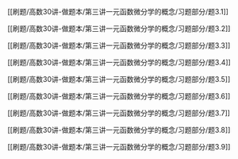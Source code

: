 

[[刷题/高数30讲-做题本/第三讲一元函数微分学的概念/习题部分/题3.1]]

[[刷题/高数30讲-做题本/第三讲一元函数微分学的概念/习题部分/题3.2]]

[[刷题/高数30讲-做题本/第三讲一元函数微分学的概念/习题部分/题3.3]]

[[刷题/高数30讲-做题本/第三讲一元函数微分学的概念/习题部分/题3.4]]

[[刷题/高数30讲-做题本/第三讲一元函数微分学的概念/习题部分/题3.5]]

[[刷题/高数30讲-做题本/第三讲一元函数微分学的概念/习题部分/题3.6]]

[[刷题/高数30讲-做题本/第三讲一元函数微分学的概念/习题部分/题3.7]]

[[刷题/高数30讲-做题本/第三讲一元函数微分学的概念/习题部分/题3.8]]

[[刷题/高数30讲-做题本/第三讲一元函数微分学的概念/习题部分/题3.9]]

